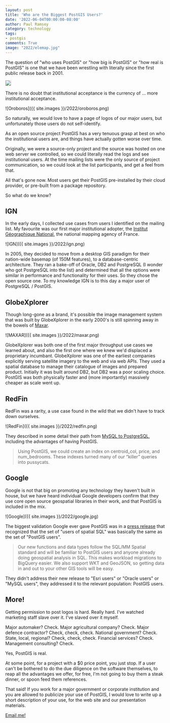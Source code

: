 ```yaml
---
layout: post
title: 'Who are the Biggest PostGIS Users?'
date: '2022-06-04T00:00:00-08:00'
author: Paul Ramsey
category: technology
tags:
- postgis
comments: True
image: "2022/elemap.jpg"
---
```


The question of "who uses PostGIS" or "how big is PostGIS" or "how real is PostGIS" is one that we have been wrestling with literally since the first public release back in 2001.

<a href="https://twitter.com/hareldan/status/1536269406505996288?s=21"><img src="{{ site.images }}/2022/postgis_tweet.png" style="border: 1px solid lightgray;" /></a>

There is no doubt that institutional acceptance is the currency of ... more institutional acceptance. 

![Oroboros]({{ site.images }}/2022/oroboros.png)

So naturally, we would love to have a page of logos of our major users, but unfortunately those users do not self-identify.

As an open source project PostGIS has a very tenuous grasp at best on who the institutional users are, and things have actually gotten worse over time.

Originally, we were a source-only project and the source was hosted on one web server we controlled, so we could literally read the logs and see institutional users.  At the time mailing lists were the only source of project communication, so we could look at the list participants, and get a feel from that.

All that's gone now. Most users get their PostGIS pre-installed by their cloud provider, or pre-built from a package repository. 

So what do we know?


## IGN

In the early days, I collected use cases from users I identified on the mailing list. My favourite was our first major institutional adopter, the [Institut G&eacute;ographique National](https://ign.fr/), the national mapping agency of France. 

![IGN]({{ site.images }}/2022/ign.png)

In 2005, they decided to move from a desktop GIS paradigm for their nation-wide basemap (of 150M features), to a database-centric architecture. They ran a bake-off of Oracle, DB2 and PostgreSQL (I wonder who got PostgreSQL into the list) and determined that all the options were similar in performance and functionality for their uses. So they chose the open source one. To my knowledge IGN is to this day a major user of PostgreSQL / PostGIS.


## GlobeXplorer

Though long-gone as a brand, it's possible the image management system that was built by GlobeXplorer in the early 2000's is still spinning away in the bowels of [Maxar](https://www.maxar.com/).

![MAXAR]({{ site.images }}/2022/maxar.png)

GlobeXplorer was both one of the first major throughput use cases we learned about, and also the first one where we knew we'd displaced a proprietary incumbant. GlobeXplorer was one of the earliest companies explicitly serving satellite imagery to the web and via web APIs. They used a spatial database to manage their catalogue of images and prepared product. Initially it was built around DB2, but DB2 was a poor scaling choice. PostGIS was both physically faster and (more importantly) massively cheaper as scale went up.


## RedFin

RedFin was a rarity, a use case found in the wild that we didn't have to track down ourselves. 

![RedFin]({{ site.images }}/2022/redfin.png)

They described in some detail their path from [MySQL to PostgreSQL](https://www.redfin.com/news/elephant_versus_dolphin_which_is_faster_which_is_smarter/), including the advantages of having PostGIS. 

>  Using PostGIS, we could create an index on centroid_col, price, and num_bedrooms. These indexes turned many of our “killer” queries into pussycats.


## Google

Google is not that big on promoting any technology they haven't built in house, but we have heard individual Google developers confirm that they use core open source geospatial libraries in their work, and that PostGIS is included in the mix.

![Google]({{ site.images }}/2022/google.jpg)

The biggest validation Google ever gave PostGIS was in a [press release](https://cloud.google.com/blog/products/gcp/bridging-the-gap-between-data-and-insights) that recognized that the set of "users of spatial SQL" was basically the same as the set of "PostGIS users".

> Our new functions and data types follow the SQL/MM Spatial standard and will be familiar to PostGIS users and anyone already doing geospatial analysis in SQL. This makes workload migrations to BigQuery easier. We also support WKT and GeoJSON, so getting data in and out to your other GIS tools will be easy.

They didn't address their new release to "Esri users" or "Oracle users" or "MySQL users", they addressed it to the relevant population: PostGIS users.


## More!

Getting permission to post logos is hard. Really hard. I've watched marketing staff slave over it. I've slaved over it myself.

Major automaker? Check. Major agricultural company? Check. Major defence contractor? Check, check, check. National government? Check. State, local, regional? Check, check, check. Financial services? Check. Management consulting? Check. 

Yes, PostGIS is real.

At some point, for a project with a $0 price point, you just stop. If a user can't be bothered to do the due diligence on the software themselves, to reap all the advantages we offer, for free, I'm not going to buy them a steak dinner, or spoon feed them references.

That said! If you work for a major government or corporate institution and you are allowed to publicize your use of PostGIS, I would love to write up a short description of your use, for the web site and our presentation materials.

[Email me!](mailto:pramsey@cleverelephant.ca)





